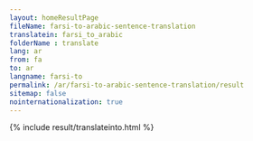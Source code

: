 ```yaml
---
layout: homeResultPage
fileName: farsi-to-arabic-sentence-translation
translatein: farsi_to_arabic
folderName : translate
lang: ar
from: fa
to: ar
langname: farsi-to
permalink: /ar/farsi-to-arabic-sentence-translation/result
sitemap: false
nointernationalization: true
---
```

{% include result/translateinto.html %}

<script src="/js/result/translation.js" data-foldername="{{page.folderName}}" data-lang="{{page.lang}}"></script>
